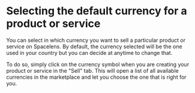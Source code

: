 # Selecting the default currency for a product or service

You can select in which currency you want to sell a particular product or service on Spacelens. By default, the currency selected will be the one used in your country but you can decide at anytime to change that.

To do so, simply click on the currency symbol when you are creating your product or service in the "Sell" tab. This will open a list of all available currencies in the marketplace and let you choose the one that is right for you.



